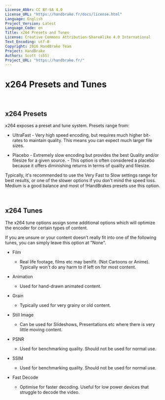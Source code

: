```yaml
---
License_Abbr: CC BY-SA 4.0
License_URL: "https://handbrake.fr/docs/license.html"
Language: English
Project_Version: Latest
Language_Code: en
Title: x264 Presets and Tunes
License: Creative Commons Attribution-ShareAlike 4.0 International
Text_Encoding: utf-8
Copyright: 2016 HandBrake Team
Project: HandBrake
Authors: Scott (s55)
Project_URL: "https://handbrake.fr/"
---
```


x264 Presets and Tunes
======================

 

x264 Presets
------------

x264 exposes a preset and tune system. Presets range from:

-   UltraFast - Very high speed encoding, but requires much higher bit-rates to
    maintain quality. This means you can expect much larger file sizes.

-   Placebo - Extremely slow encoding but provides the best Quality and/or
    filesize for a given source. - This option is often considered a placebo
    because it offers diminishing returns in terms of quality and filesize.

Typically, it's recommended to use the Very Fast to Slow settings range for best
results, or one of the slower options if you don't mind the speed loss. Medium
is a good balance and most of !HandBrakes presets use this option.

 

x264 Tunes
----------

The x264 tune options assign some additional options which will optimize the
encoder for certain types of content.

If you are unsure or your content doesn't really fit into one of the following
tunes, you can simply leave this option at "None".

-   Film

    -   Real life footage, films etc may benifit. (Not Cartoons or Anime).
        Typically won't do any harm to if left on for most content.

-   Animation

    -   Used for hand-drawn animated content.

-   Grain

    -   Typically used for very grainy or old content.

-   Still Image

    -   Can be used for Slideshows, Presentations etc where there is very little
        moving content.

-   PSNR

    -   Used for benchmarking quality. Should not be used for normal use.

-   SSIM

    -   Used for benchmarking quality. Should not be used for normal use.

-   Fast Decode

    -   Optimise for faster decoding. Useful for low power devices that struggle
        to decode the video.
